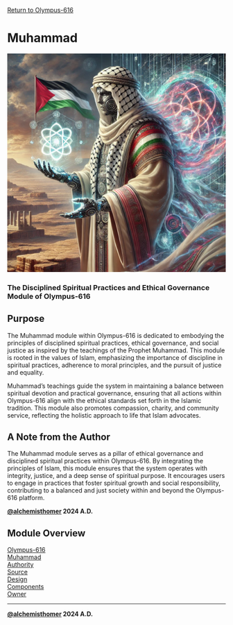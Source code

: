 [Return to Olympus-616](../olympus-616/README.md)

# Muhammad
![muhammad](./muhammad.avatar.png)

### The Disciplined Spiritual Practices and Ethical Governance Module of Olympus-616

## Purpose
The Muhammad module within Olympus-616 is dedicated to embodying the principles of disciplined spiritual practices, ethical governance, and social justice as inspired by the teachings of the Prophet Muhammad. This module is rooted in the values of Islam, emphasizing the importance of discipline in spiritual practices, adherence to moral principles, and the pursuit of justice and equality.

Muhammad’s teachings guide the system in maintaining a balance between spiritual devotion and practical governance, ensuring that all actions within Olympus-616 align with the ethical standards set forth in the Islamic tradition. This module also promotes compassion, charity, and community service, reflecting the holistic approach to life that Islam advocates.

## A Note from the Author
The Muhammad module serves as a pillar of ethical governance and disciplined spiritual practices within Olympus-616. By integrating the principles of Islam, this module ensures that the system operates with integrity, justice, and a deep sense of spiritual purpose. It encourages users to engage in practices that foster spiritual growth and social responsibility, contributing to a balanced and just society within and beyond the Olympus-616 platform.

****[@alchemisthomer](https://github.com/alchemisthomer)
2024 A.D.****

## Module Overview
[Olympus-616](../../README.md)  
[Muhammad](README.md)  
[Authority](../zeus/zeus.components.md)  
[Source](muhammad.source.md)  
[Design](muhammad.design.md)  
[Components](muhammad.components.md)  
[Owner](https://github.com/alchemisthomer)

***
**[@alchemisthomer](https://github.com/alchemisthomer)
2024 A.D.**